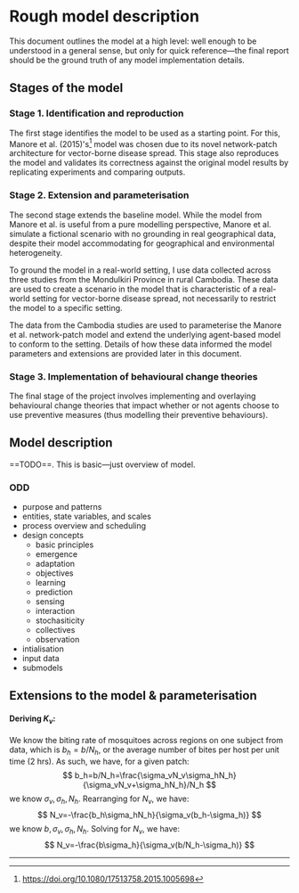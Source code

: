 # Rough model description

This document outlines the model at a high level: well enough to be understood in a general sense, but only for quick reference—the final report should be the ground truth of any model implementation details.



## Stages of the model

### Stage 1. Identification and reproduction

The first stage identifies the model to be used as a starting point. For this, Manore et al. (2015)'s[^1] model was chosen due to its novel network-patch architecture for vector-borne disease spread. This stage also reproduces the model and validates its correctness against the original model results by replicating experiments and comparing outputs.

### Stage 2. Extension and parameterisation

The second stage extends the baseline model. While the model from Manore et al. is useful from a pure modelling perspective, Manore et al. simulate a fictional scenario with no grounding in real geographical data, despite their model accommodating for geographical and environmental heterogeneity.

To ground the model in a real-world setting, I use data collected across three studies from the Mondulkiri Province in rural Cambodia. These data are used to create a scenario in the model that is characteristic of a real-world setting for vector-borne disease spread, not necessarily to restrict the model to a specific setting.

The data from the Cambodia studies are used to parameterise the Manore et al. network-patch model and extend the underlying agent-based model to conform to the setting. Details of how these data informed the model parameters and extensions are provided later in this document.

### Stage 3. Implementation of behavioural change theories

The final stage of the project involves implementing and overlaying behavioural change theories that impact whether or not agents choose to use preventive measures (thus modelling their preventive behaviours).



## Model description

==TODO==. This is basic—just overview of model.

### ODD

- purpose and patterns
- entities, state variables, and scales
- process overview and scheduling
- design concepts
	- basic principles
	- emergence
	- adaptation
	- objectives
	- learning
	- prediction
	- sensing
	- interaction
	- stochasiticity
	- collectives
	- observation
- intialisation
- input data
- submodels



## Extensions to the model & parameterisation

#### Deriving $K_v$:

We know the biting rate of mosquitoes across regions on one subject from data, which is $b_h=b/N_h$, or the average number of bites per host per unit time (2 hrs). As such, we have, for a given patch:
$$
b_h=b/N_h=\frac{\sigma_vN_v\sigma_hN_h}{\sigma_vN_v+\sigma_hN_h}/N_h
$$
we know $\sigma_v,\sigma_h,N_h$. Rearranging for $N_v$​, we have:
$$
N_v=-\frac{b_h\sigma_hN_h}{\sigma_v(b_h-\sigma_h)}
$$
we know $b,\sigma_v,\sigma_h,N_h$. Solving for $N_v$​, we have:
$$
N_v=-\frac{b\sigma_h}{\sigma_v(b/N_h-\sigma_h)}
$$






---

[^1]: https://doi.org/10.1080/17513758.2015.1005698